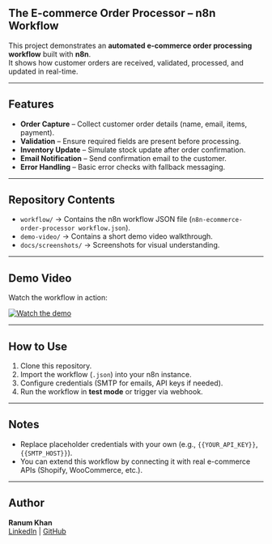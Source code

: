 ## The E-commerce Order Processor – n8n Workflow

This project demonstrates an **automated e-commerce order processing workflow** built with **n8n**.  
It shows how customer orders are received, validated, processed, and updated in real-time.

---

##  Features
- **Order Capture** – Collect customer order details (name, email, items, payment).
- **Validation** – Ensure required fields are present before processing.
- **Inventory Update** – Simulate stock update after order confirmation.
- **Email Notification** – Send confirmation email to the customer.
- **Error Handling** – Basic error checks with fallback messaging.

---

##  Repository Contents
- `workflow/` → Contains the n8n workflow JSON file (`n8n-ecommerce-order-processor workflow.json`).
- `demo-video/` → Contains a short demo video walkthrough.
- `docs/screenshots/` → Screenshots for visual understanding.

---

## Demo Video  

Watch the workflow in action:  

[![Watch the demo](https://img.youtube.com/vi/CTMWUdJ3T04BXO0B/0.jpg)](https://youtu.be/j059XvgT1jg?si=CTMWUdJ3T04BXO0B)

---

##  How to Use
1. Clone this repository.
2. Import the workflow (`.json`) into your n8n instance.
3. Configure credentials (SMTP for emails, API keys if needed).
4. Run the workflow in **test mode** or trigger via webhook.

---

##  Notes
- Replace placeholder credentials with your own (e.g., `{{YOUR_API_KEY}}`, `{{SMTP_HOST}}`).
- You can extend this workflow by connecting it with real e-commerce APIs (Shopify, WooCommerce, etc.).

---

## Author
**Ranum Khan**  
[LinkedIn](https://www.linkedin.com/in/ranum-khan-qaengineer) | [GitHub](https://github.com/Ranumkhan123)
